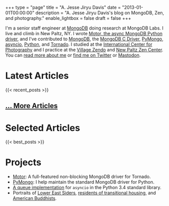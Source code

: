+++
type = "page"
title = "A. Jesse Jiryu Davis"
date = "2013-01-01T00:00:00"
description = "A. Jesse Jiryu Davis's blog on MongoDB, Zen, and photography."
enable_lightbox = false
draft = false
+++

I'm a senior staff engineer at [MongoDB](http://mongodb.com) doing research at MongoDB Labs. I live and climb in New Paltz, NY. I wrote [Motor, the async MongoDB Python driver](http://motor.readthedocs.org/), and I've contributed to [MongoDB](https://github.com/mongodb/mongo), the [MongoDB C Driver](http://mongoc.org/), [PyMongo](https://pymongo.readthedocs.io/en/stable/), [asyncio](https://docs.python.org/3/library/asyncio.html), [Python](http://python.org), and [Tornado](http://www.tornadoweb.org/). I studied at the [International Center for Photography](https://www.icp.org/school) and I practice at the [Village Zendo](http://villagezendo.org/) and [New Paltz Zen Center](https://www.npzc.org/). You can [read more about me](/about/) or [find me on Twitter](https://twitter.com/jessejiryudavis) or <a rel="me" href="https://mas.to/@jessejiryudavis">Mastodon</a>.

# Latest Articles

{{< recent_posts >}}

## [... More Articles](/all-posts/)

# Selected Articles

{{< best_posts >}}

# Projects

* [Motor](https://motor.readthedocs.org/): A full-featured non-blocking MongoDB driver for Tornado.
* [PyMongo](http://pypi.python.org/pypi/pymongo/): I help maintain the standard MongoDB driver for Python.
* [A queue implementation](https://codereview.appspot.com/7751044/) for `asyncio` in the Python 3.4 standard library.
* Portraits of [Lower East Siders](/photography/lower-east-side/), [residents of transitional housing](http://emptysqua.re/photography/homeless-shelters/), and [American Buddhists](/photography/new-york-city-zen/).
